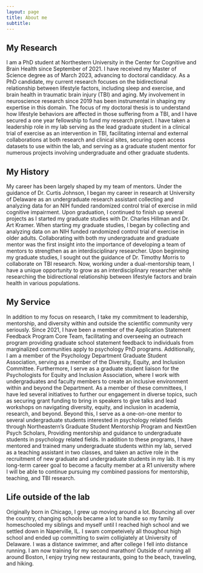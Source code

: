 ```yaml
---
layout: page
title: About me
subtitle: 
---
```


## My Research

I am a PhD student at Northestern University in the Center for Cognitive and Brain Health since September of 2021. I have received my Master of Science degree as of March 2023, advancing to doctoral candidacy. As a PhD candidate, my current research focuses on the bidirectional relationship between lifestyle factors, including sleep and exercise, and brain health in traumatic brain injury (TBI) and aging. My involvement in neuroscience research since 2019 has been instrumental in shaping my expertise in this domain. The focus of my doctoral thesis is to understand how lifestyle behaviors are affected in those suffering from a TBI, and I have secured a one year fellowship to fund my research project. I have taken a leadership role in my lab serving as the lead graduate student in a clinical trial of exercise as an intervention in TBI, facilitating internal and external collaborations at both research and clinical sites, securing open access datasets to use within the lab, and serving as a graduate student mentor for numerous projects involving undergraduate and other graduate students. 

## My History

My career has been largely shaped by my team of mentors. Under the guidance of Dr. Curtis Johnson, I began my career in research at University of Delaware as an undergraduate research assistant collecting and analyzing data for an NIH funded randomized control trial of exercise in mild cognitive impairment. Upon graduation, I continued to finish up several projects as I started my graduate studies with Dr. Charles Hillman and Dr. Art Kramer. When starting my graduate studies, I began by collecting and analyzing data on an NIH funded randomized control trial of exercise in older adults. Collaborating with both my undergraduate and graduate mentor was the first insight into the importance of developing a team of mentors to strengthen as an interdisciplinary researcher. Upon beginning my graduate studies, I sought out the guidance of Dr. Timothy Morris to collaborate on TBI research. Now, working under a dual-mentorship team, I have a unique opportunity to grow as an interdisciplinary researcher while researching the bidirectional relationship between lifestyle factors and brain health in various populations.  

## My Service

In addition to my focus on research, I take my commitment to leadership, mentorship, and diversity within and outside the scientific community very seriously. Since 2021, I have been a member of the Application Statement Feedback Program Core Team, facilitating and overseeing an outreach program providing graduate school statement feedback to individuals from marginalized communities apply to psychology PhD programs. Additionally, I am a member of the Psychology Department Graduate Student Association, serving as a member of the Diversity, Equity, and Inclusion Committee. Furthermore, I serve as a graduate student liaison for the Psychologists for Equity and Inclusion Association, where I work with undergraduates and faculty members to create an inclusive environment within and beyond the Department. As a member of these committees, I have led several initiatives to further our engagement in diverse topics, such as securing grant funding to bring in speakers to give talks and lead workshops on navigating diversity, equity, and inclusion in academia, research, and beyond. Beyond this, I serve as a one-on-one mentor to several undergraduate students interested in psychology related fields through Northeastern’s Graduate Student Mentorship Program and NextGen Psych Scholars, Providing mentorship and guidance to undergraduate students in psychology related fields. In addition to these programs, I have mentored and trained many undergraduate students within my lab, served as a teaching assistant in two classes, and taken an active role in the recruitment of new graduate and undergraduate students in my lab. It is my long-term career goal to become a faculty member at a R1 university where I will be able to continue pursuing my combined passions for mentorship, teaching, and TBI research. 

## Life outside of the lab

Originally born in Chicago, I grew up moving around a lot. Bouncing all over the country, changing schools became a lot to handle so my family homeschooled my siblings and myself until I reached high school and we settled down in Naperville, IL. I swam competeively all thoughout high school and ended up committing to swim colligiately at University of Delaware. I was a distance swimmer, and after college I fell into distance running. I am now training for my second marathon! Outside of running all around Boston, I enjoy trying new restaurants, going to the beach, traveling, and hiking.
